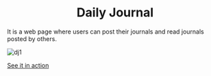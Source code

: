 <h1 align="center"> Daily Journal </h1>
It is a web page where users can post their journals and read journals posted by others.

![dj1](https://user-images.githubusercontent.com/69320883/136009538-42dcc7e6-6635-418a-834e-eacfb8e46957.JPG)

<a href="https://chandrakanta-daily-journal.herokuapp.com/"> See it in action </a> 

